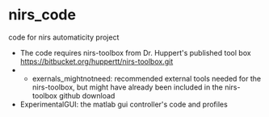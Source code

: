 # nirs_code
code for nirs automaticity project
- The code requires nirs-toolbox from Dr. Huppert's published tool box https://bitbucket.org/huppertt/nirs-toolbox.git
- - exernals_mightnotneed: recommended external tools needed for the nirs-toolbox, but might have already been included in the nirs-toolbox github download
- ExperimentalGUI: the matlab gui controller's code and profiles
